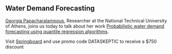 ## Water Demand Forecasting

[Georgia Papacharalampous](https://twitter.com/georgiapapachar?lang=en), Researcher at the National Technical University of Athens, joins us today to talk about her work [Probabilistic water demand forecasting using quantile regression algorithms](https://arxiv.org/abs/2104.07985).

Visit [Springboard](https://bit.ly/sb-data-skeptic) and use promo code DATASKEPTIC to receive a $750 discount
